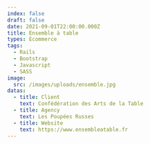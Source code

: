```yaml
---
index: false
draft: false
date: 2021-09-01T22:00:00.000Z
title: Ensemble à table
types: Ecommerce
tags:
  - Rails
  - Bootstrap
  - Javascript
  - SASS
image:
  src: /images/uploads/ensemble.jpg
datas:
  - title: Client
    text: Confédération des Arts de la Table
  - title: Agency
    text: Les Poupées Russes
  - title: Website
    text: https://www.ensembleatable.fr
---
```

